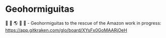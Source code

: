 # Geohormiguitas
:ant:  :ant:   :earth_americas: :ant:  :ant:  - Geohormiguitas to the rescue of the Amazon
work in progress: https://app.gitkraken.com/glo/board/XYsFx0GoMAARjOeH